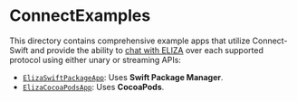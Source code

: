 # ConnectExamples

This directory contains comprehensive example apps that utilize
Connect-Swift and provide the ability to [chat with ELIZA][eliza-demo] over
each supported protocol using either unary or streaming APIs:

- [`ElizaSwiftPackageApp`](./ElizaSwiftPackageApp): Uses
  **Swift Package Manager**.
- [`ElizaCocoaPodsApp`](./ElizaCocoaPodsApp): Uses **CocoaPods**.

[eliza-demo]: https://connect.build/demo
